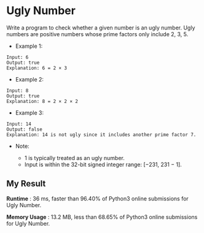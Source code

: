 # Ugly Number

Write a program to check whether a given number is an ugly number.
Ugly numbers are positive numbers whose prime factors only include 2, 3, 5.

- Example 1:

```
Input: 6
Output: true
Explanation: 6 = 2 × 3
```

- Example 2:

```
Input: 8
Output: true
Explanation: 8 = 2 × 2 × 2
```

- Example 3:

```
Input: 14
Output: false 
Explanation: 14 is not ugly since it includes another prime factor 7.
```

- Note:

  - 1 is typically treated as an ugly number.
  - Input is within the 32-bit signed integer range: [−231,  231 − 1].
  
  
## My Result

**Runtime** : 36 ms, faster than 96.40% of Python3 online submissions for Ugly Number.

**Memory Usage** : 13.2 MB, less than 68.65% of Python3 online submissions for Ugly Number.
